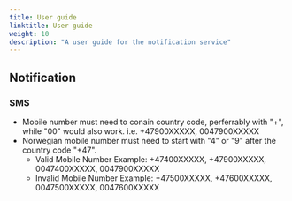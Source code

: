 ```yaml
---
title: User guide
linktitle: User guide
weight: 10
description: "A user guide for the notification service"
---
```

## Notification
### SMS
- Mobile number must need to conain country code, perferrably with "+", while "00" would also work. i.e. +47900XXXXX, 0047900XXXXX
- Norwegian mobile number must need to start with "4" or "9" after the country code "+47".
  - Valid Mobile Number Example: +47400XXXXX, +47900XXXXX, 0047400XXXXX, 0047900XXXXX
  - Invalid Mobile Number Example: +47500XXXXX, +47600XXXXX, 0047500XXXXX, 0047600XXXXX